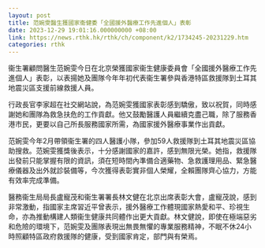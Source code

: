 ```yaml
---
layout: post
title: 范婉雯醫生獲國家衞健委「全國援外醫療工作先進個人」表彰
date: 2023-12-29 19:01:16.000000000 +08:00
link: https://news.rthk.hk/rthk/ch/component/k2/1734245-20231229.htm
categories: rthk
---
```


衞生署顧問醫生范婉雯今日在北京榮獲國家衞生健康委員會「全國援外醫療工作先進個人」表彰，以表揚她及團隊今年年初代表衞生署參與香港特區救援隊到土耳其地震災區支援前線救援人員。

行政長官李家超在社交網站說，為范婉雯獲國家表彰感到驕傲，致以祝賀，同時感謝她和團隊為救急扶危的工作貢獻。他又鼓勵醫護人員繼續克盡己職，除了服務香港市民，更要以自己所長服務國家所需，為國家援外醫療事業作出貢獻。

范婉雯今年2月帶領衞生署的四人醫護小隊，參加59人救援隊到土耳其地震災區協助搜救。范婉雯獲獎後表示，十分感謝國家的嘉許，感到無限光榮。她指，救援隊出發前只能掌握有限的資訊，須在短時間內準備合適藥物、急救護理用品、緊急醫療儀器及出外就診裝備等，今次獲得表彰實非個人榮耀，全賴團隊齊心協力，方能有效率完成準備。

醫務衞生局局長盧寵茂和衞生署署長林文健在北京出席表彰大會，盧寵茂說，感到非常激動，指國家主席習近平曾表示，援外醫療工作體現國家熱愛和平、珍視生命，亦為推動構建人類衞生健康共同體作出更大貢獻。林文健說，即使在極端惡劣和危險的環境下，范婉雯及團隊表現出無畏無懼的專業服務精神，不眠不休24小時照顧特區政府救援隊的健康，受到國家肯定，部門與有榮焉。
